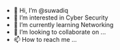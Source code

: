 - 👋 Hi, I’m @suwadiq
- 👀 I’m interested in Cyber Security
- 🌱 I’m currently learning Networking
- 💞️ I’m looking to collaborate on ...
- 📫 How to reach me ...

<!---
suwadiq/suwadiq is a ✨ special ✨ repository because its `README.md` (this file) appears on your GitHub profile.
You can click the Preview link to take a look at your changes.
--->
